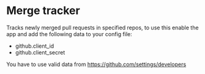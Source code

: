 # Merge tracker

Tracks newly merged pull requests in specified repos, to use this enable the app and add the following data to your config file:

- github.client_id
- github.client_secret

You have to use valid data from https://github.com/settings/developers
